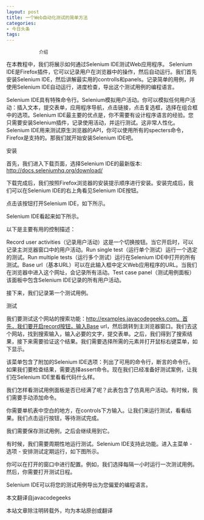 ```yaml
---
layout: post
title: 一个Web自动化测试的简单方法
categories:
- 今日头条
tags:
---
```

				介绍

在本教程中，我们将展示如何通过Selenium IDE测试Web应用程序。 Selenium IDE是Firefox插件，它可以记录用户在浏览器中的操作，然后自动运行。我们首先安装Selenium IDE，然后讲解最实用的controlls和panels。记录简单的用例，并使用Selenium IDE自动运行，进度检查，导出这个测试用例的编程语言。

Selenium IDE具有特殊命令行。Selenium模拟用户活动。你可以模拟任何用户活动：插入文本，提交表单，应用程序导航，点击链接，点击复选框，选择在组合框中的选项。Selenium IDE最主要的优点是，你不需要有设计程序语言的经验。您只需要安装Selenium插件，记录使用活动，并运行测试。这非常人性化。Selenium IDE用来测试原生浏览器的API，你可以使用所有的specters命令，Firefox是支持的。那我们就开始安装Selenium IDE吧。

安装

首先，我们进入下载页面，选择Selenium IDE的最新版本: http://docs.seleniumhq.org/download/



下载完成后，我们按照Firefox浏览器的安装提示顺序进行安装。安装完成后，我们可以在Selenium IDE的右上角看见Selenium IDE按钮。



点击该按钮打开Selenium IDE，如下所示。



Selenium IDE看起来如下所示。



以下是主要有用的控制描述：

Record user activities（记录用户活动）这是一个切换按钮。当它开启时，可以记录主浏览器窗口中的用户活动。Run single test（运行单个测试）运行一个选定的测试。Run multiple tests（运行多个测试）运行在Selenium IDE中打开的所有测试。Base url（基本URL）可以在此输入框中定义Web应用程序的URL。当我们在浏览器中进入这个网址，会记录所有活动。Test case panel（测试用例面板）该面板中包含Selenium IDE记录的所有用户活动。

接下来，我们记录第一个测试用例。

测试

我们要测试这个网站的搜索功能：http://examples.javacodegeeks.com。首先，我们要开启record按钮，输入Base url，然后跳转到主浏览器窗口。我们去这个网站，找到搜索输入，输入必要的文字，提交表单。之后，我们得到了搜索结果，接下来需要验证这个结果。我们需要选择所需的元素并打开鼠标右键菜单，如下显示。



该菜单包含了附加的Selenium IDE选项：列出了可用的命令行，断言的命令行。如果我们要检查结果，需要选择assert命令。现在我们已经准备好测试案例，让我们在Selenium IDE里看看代码什么样。



我们怎样看测试用例面板是否已经满了呢？此表包含了仿真用户活动。有时候，我们需要手动添加命令。

你需要单机表中空白的地方，在controls下方输入。让我们来运行测试，看看结果。我们点击运行按钮，等待测试完成。



我们需要保存测试用例，之后会继续用到它。



有时候，我们需要周期性地运行测试。Selenium IDE支持此功能。进入主菜单 - 选项 - 安排测试定期运行，如下图所示。



你可以在打开的窗口中进行配置。例如，我们选择每隔一小时运行一次测试用例。然后，你需要打开测试日程。



Selenium IDE可以将您的测试用例导出为您偏爱的编程语言。



本文翻译自javacodegeeks

本站文章除注明转载外，均为本站原创或翻译